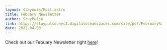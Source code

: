 ```yaml
---
layout: $layouts/Post.astro
title: Febuary Newsletter
author: StuyPulse
link: https://stuypulse.nyc3.digitaloceanspaces.com/site/pdf/February%20Newsletter%202022.pdf
date: 2022-04-08
---
```

Check out our Febuary Newsletter right [here](https://stuypulse.nyc3.digitaloceanspaces.com/site/pdf/February%20Newsletter%202022.pdf)!
